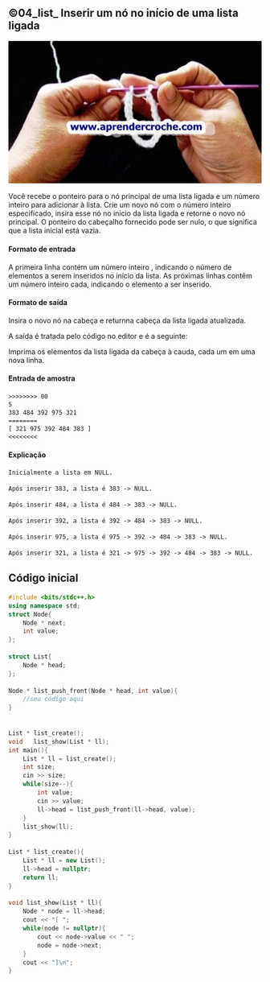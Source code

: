 ## ©04_list_ Inserir um nó no início de uma lista ligada

![](__capa.jpg)

Você recebe o ponteiro para o nó principal de uma lista ligada e um número inteiro para adicionar à lista. Crie um novo nó com o número inteiro especificado, insira esse nó no início da lista ligada e retorne o novo nó principal. O ponteiro do cabeçalho fornecido pode ser nulo, o que significa que a lista inicial está vazia.

#### Formato de entrada

A primeira linha contém um número inteiro , indicando o número de elementos a serem inseridos no início da lista. As próximas linhas contêm um número inteiro cada, indicando o elemento a ser inserido.

#### Formato de saída

Insira o novo nó na cabeça e returnna cabeça da lista ligada atualizada.

A saída é tratada pelo código no editor e é a seguinte:

Imprima os elementos da lista ligada da cabeça à cauda, cada um em uma nova linha.

#### Entrada de amostra

```
>>>>>>>> 00
5
383 484 392 975 321
========
[ 321 975 392 484 383 ]
<<<<<<<<
```

#### Explicação

```
Inicialmente a lista em NULL.

Após inserir 383, a lista é 383 -> NULL.

Após inserir 484, a lista é 484 -> 383 -> NULL.

Após inserir 392, a lista é 392 -> 484 -> 383 -> NULL.

Após inserir 975, a lista é 975 -> 392 -> 484 -> 383 -> NULL.

Após inserir 321, a lista é 321 -> 975 -> 392 -> 484 -> 383 -> NULL.

```

## Código inicial

```cpp
#include <bits/stdc++.h>
using namespace std;
struct Node{
    Node * next;
    int value;
};

struct List{
    Node * head;
};

Node * list_push_front(Node * head, int value){
    //seu código aqui
}


List * list_create();
void   list_show(List * ll);
int main(){
    List * ll = list_create();
    int size;
    cin >> size;
    while(size--){
        int value;
        cin >> value;
        ll->head = list_push_front(ll->head, value);
    }
    list_show(ll);
}

List * list_create(){
    List * ll = new List();
    ll->head = nullptr;
    return ll;
}

void list_show(List * ll){
    Node * node = ll->head;
    cout << "[ ";
    while(node != nullptr){
        cout << node->value << " ";
        node = node->next;
    }
    cout << "]\n";
}
```
